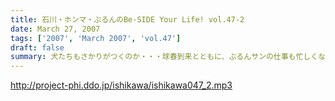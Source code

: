 ```yaml
---
title: 石川・ホンマ・ぶるんのBe-SIDE Your Life! vol.47-2
date: March 27, 2007
tags: ['2007', 'March 2007', 'vol.47']
draft: false
summary: 犬たちもさかりがつくのか・・・球春到来とともに、ぶるんサンの仕事も忙しくなるばかり・・・本日は珍しく、この二本目でぶるんサンはオサラバです。なんでも、銀座で打ち合わせだとか！うーん、改編期真っ盛り〜〜NAMAE
---
```


http://project-phi.ddo.jp/ishikawa/ishikawa047_2.mp3
